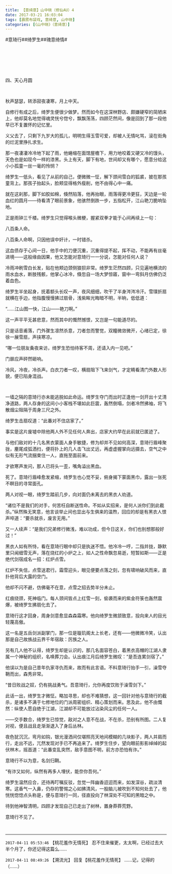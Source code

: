 ```yaml
---
title: 【意绮意】山中晓（修仙AU）4
date: 2017-03-21 16:03:04
tags: [霹雳布袋戏, 意绮意, 山中晓]
categories: [《山中晓》（意绮意）]
---
```


<p dir="ltr"  >#意琦行##绮罗生##瑰意绮情#</p> 
<p dir="ltr"  >&nbsp;</p> 
<p dir="ltr"  >&nbsp;</p> 
<p dir="ltr"  >&nbsp;</p> 
<p dir="ltr"  >四、天心月圆</p> 


<p dir="ltr"  >&nbsp;</p> 
<p dir="ltr"  >秋声瑟瑟，转添寂夜凄寒，月上中天。</p> 
<p dir="ltr"  >自修行有成之后，绮罗生便很少做梦。然而如今在这深林野店、颇嫌硬窄的简陋床上，他却莫名地觉得魂灵恍兮惚兮，飘飘荡荡，四顾茫然间，像是回到了那一段他早已不复置怀的记忆里。</p> 
<p dir="ltr"  >义父去了，只剩下九岁大的孤儿，明明生得玉雪可爱，却被人无情叱骂，滚在街角的烂泥里挣扎求生。</p> 
<p dir="ltr"  >那一夜凄凄冷冷地下起了雨，他蜷缩在面馆屋檐下，用力地咬着又硬又冷的馒头，天色也是如现今一样的漆黑。头上有天，脚下有地，世间却又有哪个，愿意分给这小小孤童一丝一毫的怜悯？</p> 
<p dir="ltr"  >绮罗生一低头，看见了从前的自己，便微微一怔，解下颈间雪白的狐裘，披在那孩童背上。那孩子抬起头，脸颊显得格外瘦削，他不由得心中一痛。</p> 
<p dir="ltr"  >就在这刹那，脚下如胶如棉，倏然陷落，他再抬眼，雨落得更冷更狂，天边是一轮血红的圆月——待看清了眼前景象，他骇然倒跌一步，五指松开，江山艳刀脆响坠地。</p> 
<p dir="ltr"  >正是雨钟三千楼。绮罗生只觉得喉头微梗，握紧双拳才能于心间再续上一句：</p> 
<p dir="ltr"  >八百条人命。</p> 
<p dir="ltr"  >八百条人命啊，只因他误中奸计，一时错杀。</p> 
<p dir="ltr"  >这血债存于心间一日，他手中的刀便沉重，沉重得提不起，挥不动，不能再有丝毫进境——这般缘由因果，他又怎能对意琦行一一分说，怎能对任何人说？</p> 
<p dir="ltr"  >冷雨冲刷雪白长发，贴在他颊边颈侧狼狈非常。绮罗生茫然四顾，只见遍地横流的雨水血水，断肢残骸，他掌心冰冷，倏忽自一场大梦惊寤，窗中一弯斜月仿佛仍泛着血色。</p> 
<p dir="ltr"  >绮罗生半坐起身，抚着额头长叹一声，夜风细细，吹干了半身涔涔冷汗。雪璞折扇就横在手边，他指腹慢慢拂过扇骨，浅紫眸光晦暗不明，半晌，低低道：</p> 
<p dir="ltr"  >“……江山图一快，江山——艳刀啊。”</p> 
<p dir="ltr"  >这一声平平无甚悲意，然而其中的慨然憾恨，又岂是一句能道尽的。</p> 
<p dir="ltr"  >只是话音甫落，门外骤生凛然杀意，刀者忽而警觉，双瞳微敛微开，心绪已定，徐徐一展雪扇，声挟寒凉。</p> 
<p dir="ltr"  >“哪一位朋友夤夜来访，绮罗生恐怕待客不周，还请入内一见吧。”</p> 
<p dir="ltr"  >门扉应声砰然砸响。</p> 
<p dir="ltr"  >冷风，冷夜，冷杀声。白衣刀者一叹，横扇阻下飞来剑气，才定睛看清门外数人形貌，便已陷身混战。</p> 
<p dir="ltr"  >&nbsp;</p> 
<p dir="ltr"  >一墙之隔的意琦行亦未能逃脱如此命运。绮罗生夺门而出时正逢他一剑开出十丈清净道路，两人存身的这间小小客栈不堪如此巨震，轰然倒塌，剑者冷然拂袖，将飞散烟尘阻隔于周身三尺之外。</p> 
<p dir="ltr"  >绮罗生击扇叹道：“此番对不住店家了。”</p> 
<p dir="ltr"  >事实是这片废墟中除他两人外不见任何人奔出，店家大约早在此前就已匿迹了。</p> 
<p dir="ltr"  >与他们敌对的十几名黑衣蒙面人身手敏捷，修为却并不见如何高深，意琦行眉峰聚拢，麈尾成弧洒扫，便将扑上的几人击飞出丈远，再虚虚握掌向远摄去，空气之中似有无形气流捆束住一人，直拖至面前来。</p> 
<p dir="ltr"  >才欲寒声发问，那人已将头一歪，嘴角溢出黑血。</p> 
<p dir="ltr"  >死了。意琦行眉峰愈发紧缩，绮罗生也心觉不妥，俯身揭下蒙面黑巾，露出一张死不瞑目的寻常面孔。</p> 
<p dir="ltr"  >两人对视一眼，绮罗生踏前几步，向对面仍未离去的黑衣人劝道。</p> 
<p dir="ltr"  >“诸位不是我们的对手，何苦枉自断送性命。不如从实招来，是何人派你们到此截杀。”纵然殊无笑意，他言谈举止间也显出与生俱来的温煦，回应的却是有黑衣人恨声啐道：“要杀就杀，废言无用。”</p> 
<p dir="ltr"  >又一人续声：“是我们兄弟修行微浅，难以功成，但今日这关，你们也别想那般好过！”</p> 
<p dir="ltr"  >黑衣人如有所恃，看在意琦行眼中却只是执迷不悟。他冷冷一哼，二指并拢，静默里只闻细雪无声，落在烧红的小炉之上，如人之性命飘忽易逝，短暂如斯——正是绝代剑宿成名一招：红炉点雪。</p> 
<p dir="ltr"  >红炉不失信，点雪送君行。霜雪迎头，眼见便要点落之刻，忽有啸响破风而来，直扑他背后大露的空门。</p> 
<p dir="ltr"  >他却不闪不避，仿佛毫不在意，点雪之招去势半分未止。</p> 
<p dir="ltr"  >红痕绕颈，死神临门。每人颈间皆点上红雪一刻，偷袭而来的紫金符箓也轰然震爆，被绮罗生拂扇化去了。</p> 
<p dir="ltr"  >意琦行这才回身，周身剑意愈显森森霜寒。他向绮罗生微颔致意，投向来人的目光轻蔑高傲。</p> 
<p dir="ltr"  >这一名是五岳剑派副掌门，那一位是璇玑阁太上长老，还有——他微微冷笑，认出那是自己故族战云界千年宿敌：厉族之人。</p> 
<p dir="ltr"  >另有几人他不认得，绮罗生却是认识的，那几名面容苍白，着黑衣高帽的江湖人隶属一个神秘的组织，名唤葬刀会。认出痕江月后绮罗生微叹：“是吾连累剑宿了。”</p> 
<p dir="ltr"  >他误以为是自己昔年仇家寻仇而来，故而有此言语。不料意琦行抬手一引，澡雪夺鞘而出，森秀非常。</p> 
<p dir="ltr"  >“昔日败战之奴，仍有挑战勇气。吾意琦行，允你再度饮败于澡雪剑下。”</p> 
<p dir="ltr"  >此话一出，绮罗生才微怔。略加寻思，却也不难猜想，这一回针对他与意琦行的截杀，是诸多不满于七修地位的门派周密组织、精心策划而来。思及此，他不由慨然：纵使人愿自绝于江湖，江湖却不可能放过沾染风尘的任何一人。</p> 
<p dir="ltr"  >——交手数合，绮罗生已惊觉，敌对之人意不在战，不在杀，恐别有所图。二人复对视，便且战且走渐渐退入了身后丛林。</p> 
<p dir="ltr"  >夜色犹沉沉，弯月如钩，银光漫洒间仅堪照亮天地间模糊的几块影子，两人并肩而行，走出不远，兀然发现对手已不再追来了。绮罗生住步，望向眼前影影绰绰的起伏林木，摇首道：“此番变乱突然，敌手意图不明，前方亦恐怕有诈。”</p> 
<p dir="ltr"  >意琦行不以为意，名剑归鞘。</p> 
<p dir="ltr"  >“有诈又如何，纵然有再多人埋伏，能奈你吾何。”</p> 
<p dir="ltr"  >绮罗生温然应合，还待再叮嘱反驳，忽觉一阵幽香迢迢而来，如发深谷，疏淡清寒。这香气一入鼻，仍存的警惕之心如拂清风，一股脑儿被吹到不知何处去了，他恍恍惚惚点头称是，便与意琦行一同，径直投向了林深处不可知的黑暗之中。</p> 
<p dir="ltr"  >待到他神智清明，四顾才发现自己已走出了树林，置身莽莽荒野。</p> 
<p dir="ltr"  >意琦行不见了。</p> 
<p dir="ltr"  >&nbsp;</p>

<!-- more -->

---

`2017-04-11 05:53:46` 【桃花羞作无情死】 忍不住来催更，太太啊，已经过去大半个月了，你还记得这篇么……

`2017-04-11 08:49:26` 【溯流光】 回复【桃花羞作无情死】 ……记，记得的（……）
